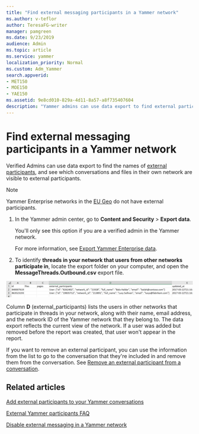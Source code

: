 ```yaml
---
title: "Find external messaging participants in a Yammer network"
ms.author: v-teflor
author: TeresaFG-writer
manager: pamgreen
ms.date: 9/23/2019
audience: Admin
ms.topic: article
ms.service: yammer
localization_priority: Normal
ms.custom: Adm_Yammer
search.appverid:
- MET150
- MOE150
- YAE150
ms.assetid: 9e8cd010-829a-4d11-8a57-a8f735407604
description: "Yammer admins can use data export to find external participants in a network."
---
```


# Find external messaging participants in a Yammer network

Verified Admins can use data export to find the names of [external participants](add-external-participants.md), and see which conversations and files in their own network are visible to external participants.

>[!NOTE] 
>Yammer Enterprise networks in the [EU Geo](../manage-security-and-compliance/data-residency.md) do not have external participants.
  
1. In the Yammer admin center, go to **Content and Security** \> **Export data**.
    
    You'll only see this option if you are a verified admin in the Yammer network.
    
    For more information, see [Export Yammer Enterprise data](../manage-security-and-compliance/export-yammer-enterprise-data.md).
    
2. To identify **threads in your network that users from other networks participate in**, locate the export folder on your computer, and open the **MessageThreads.Outbound.csv** export file. 
  
![Screenshot of an example data export file](../media/90261f3d-0629-4fb6-bb42-33ed7eb3e99a.png)
  
Column **D** (external_participants) lists the users in other networks that participate in threads in your network, along with their name, email address, and the network ID of the Yammer network that they belong to. The data export reflects the current view of the network. If a user was added but removed before the report was created, that user won't appear in the report. 
    
If you want to remove an external participant, you can use the information from the list to go to the conversation that they're included in and remove them from the conversation. See [Remove an external participant from a conversation](add-external-participants.md#RemoveExternal).
  
## Related articles

[Add external participants to your Yammer conversations](add-external-participants.md)
  
[External Yammer participants FAQ](external-messaging-faq.md)
  
[Disable external messaging in a Yammer network](disable-external-messaging.md)

